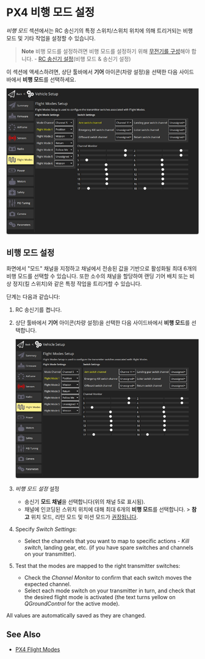# PX4 비행 모드 설정

*비행 모드* 섹션에서는 RC 송신기의 특정 스위치/스위치 위치에 의해 트리거되는 비행 모드 및 기타 작업을 설정할 수 있습니다.

> **Note** 비행 모드를 설정하려면 비행 모드를 설정하기 위해 [무전기를 구성](../SetupView/Radio.md)해야 합니다. - [RC 송신기 설정](../SetupView/FlightModes.md#transmitter-setup)(비행 모드 & 송신기 설정)

이 섹션에 액세스하려면, 상단 툴바에서 **기어** 아이콘(차량 설정)을 선택한 다음 사이드바에서 **비행 모드**를 선택하세요.

![Flight modes single-channel](../../assets/setup/flight_modes/px4_single_channel.jpg)




## 비행 모드 설정

화면에서 "모드" 채널을 지정하고 채널에서 전송된 값을 기반으로 활성화될 최대 6개의 비행 모드를 선택할 수 있습니다. 또한 소수의 채널을 할당하여 랜딩 기어 배치 또는 비상 정지(킬 스위치)와 같은 특정 작업을 트리거할 수 있습니다.

단계는 다음과 같습니다:

1. RC 송신기를 켭니다.
1. 상단 툴바에서 **기어** 아이콘(차량 설정)을 선택한 다음 사이드바에서 **비행 모드**를 선택합니다.

   ![Flight modes single-channel](../../assets/setup/flight_modes/px4_single_channel.jpg)

1. *비행 모드 설정* 설정
   * 송신기 **모드 채널**을 선택합니다(위의 채널 5로 표시됨).
   * 채널에 인코딩된 스위치 위치에 대해 최대 6개의 **비행 모드**를 선택합니다. > **참고** 위치 모드, 리턴 모드 및 미션 모드가 [권장됩니다](https://docs.px4.io/master/en/config/flight_mode.html#what-flight-modes-and-switches-should-i-set).
1. Specify *Switch Settings*:
   * Select the channels that you want to map to specific actions - *Kill switch*, landing gear, etc. (if you have spare switches and channels on your transmitter).
1. Test that the modes are mapped to the right transmitter switches:
   * Check the *Channel Monitor* to confirm that each switch moves the expected channel.
   * Select each mode switch on your transmitter in turn, and check that the desired flight mode is activated (the text turns yellow on *QGroundControl* for the active mode).

All values are automatically saved as they are changed.


## See Also

- [PX4 Flight Modes](https://docs.px4.io/en/flight_modes/)
